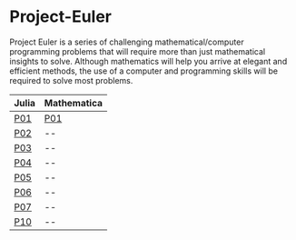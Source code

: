 # Project-Euler
Project Euler is a series of challenging mathematical/computer programming problems that will require more than just mathematical insights to solve. Although mathematics will help you arrive at elegant and efficient methods, the use of a computer and programming skills will be required to solve most problems.

| Julia  | Mathematica |
| ------------- | ------------- |
| <a href="Julia/problem_1/problem_1.jl"> P01 | <a href="Wolfram Mathematica/problem_1/problem_1.wl">  P01 |
| <a href="Julia/problem_1/problem_1.jl"> P02  | -- |
| <a href="Julia/problem_3/problem_3.jl"> P03  | -- |
| <a href="Julia/problem_4/problem_4.jl"> P04 | -- |
| <a href="Julia/problem_5/problem_5.jl"> P05 | -- |
| <a href="Julia/problem_6/problem_6.jl"> P06 | -- |
| <a href="Julia/problem_7/problem_7.jl"> P07 | -- |
| <a href="Julia/problem_10/problem_10.jl"> P10 | -- |
